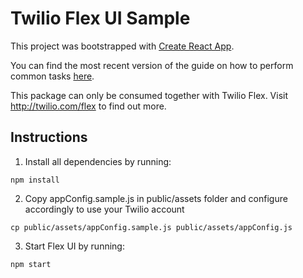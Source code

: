 # Twilio Flex UI Sample

This project was bootstrapped with [Create React App](https://github.com/facebookincubator/create-react-app).

You can find the most recent version of the guide on how to perform common tasks [here](https://github.com/facebookincubator/create-react-app/blob/master/packages/react-scripts/template/README.md).

This package can only be consumed together with Twilio Flex. Visit http://twilio.com/flex to find out more.

## Instructions

1. Install all dependencies by running:
```
npm install
```
2. Copy appConfig.sample.js in public/assets folder and configure accordingly to use your Twilio account
```
cp public/assets/appConfig.sample.js public/assets/appConfig.js
```
3. Start Flex UI by running:
```
npm start
```